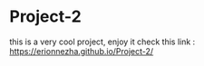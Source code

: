 # Project-2
this is a very cool project, enjoy it
check this link : https://erionnezha.github.io/Project-2/
